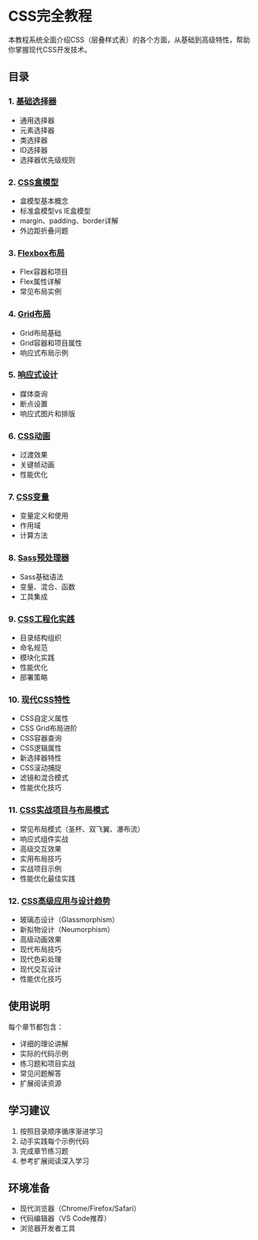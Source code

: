 # CSS完全教程

本教程系统全面介绍CSS（层叠样式表）的各个方面，从基础到高级特性，帮助你掌握现代CSS开发技术。

## 目录

### 1. [基础选择器](./01-选择器/CSS选择器基础与优先级.md)
- 通用选择器
- 元素选择器
- 类选择器
- ID选择器
- 选择器优先级规则

### 2. [CSS盒模型](./02-盒模型/CSS盒模型详解.md)
- 盒模型基本概念
- 标准盒模型vs IE盒模型
- margin、padding、border详解
- 外边距折叠问题

### 3. [Flexbox布局](./03-Flexbox/Flexbox弹性布局详解.md)
- Flex容器和项目
- Flex属性详解
- 常见布局实例

### 4. [Grid布局](./04-Grid/Grid网格布局系统.md)
- Grid布局基础
- Grid容器和项目属性
- 响应式布局示例

### 5. [响应式设计](./05-响应式设计/响应式设计原理与实践.md)
- 媒体查询
- 断点设置
- 响应式图片和排版

### 6. [CSS动画](./06-动画/CSS动画与过渡效果.md)
- 过渡效果
- 关键帧动画
- 性能优化

### 7. [CSS变量](./07-变量/CSS自定义属性与变量.md)
- 变量定义和使用
- 作用域
- 计算方法

### 8. [Sass预处理器](./08-Sass预处理器指南/Sass语法与实战.md)
- Sass基础语法
- 变量、混合、函数
- 工具集成

### 9. [CSS工程化实践](./09-工程化/CSS工程化与最佳实践.md)
- 目录结构组织
- 命名规范
- 模块化实践
- 性能优化
- 部署策略

### 10. [现代CSS特性](./10-现代CSS特性/现代CSS特性详解.md)
- CSS自定义属性
- CSS Grid布局进阶
- CSS容器查询
- CSS逻辑属性
- 新选择器特性
- CSS滚动捕捉
- 滤镜和混合模式
- 性能优化技巧

### 11. [CSS实战项目与布局模式](./11-CSS实战项目与布局模式/CSS布局模式与实战技巧.md)
- 常见布局模式（圣杯、双飞翼、瀑布流）
- 响应式组件实战
- 高级交互效果
- 实用布局技巧
- 实战项目示例
- 性能优化最佳实践

### 12. [CSS高级应用与设计趋势](./12-CSS高级应用与设计趋势/CSS高级特效与设计趋势.md)
- 玻璃态设计（Glassmorphism）
- 新拟物设计（Neumorphism）
- 高级动画效果
- 现代布局技巧
- 现代色彩处理
- 现代交互设计
- 性能优化技巧

## 使用说明

每个章节都包含：
- 详细的理论讲解
- 实际的代码示例
- 练习题和项目实战
- 常见问题解答
- 扩展阅读资源

## 学习建议

1. 按照目录顺序循序渐进学习
2. 动手实践每个示例代码
3. 完成章节练习题
4. 参考扩展阅读深入学习

## 环境准备

- 现代浏览器（Chrome/Firefox/Safari）
- 代码编辑器（VS Code推荐）
- 浏览器开发者工具 